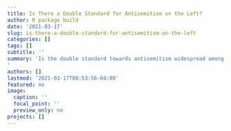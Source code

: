 ```yaml
---
title: Is There a Double Standard for Antisemitism on the Left?
author: R package build
date: '2021-03-17'
slug: is-there-a-double-standard-for-antisemitism-on-the-left
categories: []
tags: []
subtitle: ''
summary: 'Is the double standard towards antisemitism widespread among all Americans, or are they advanced by the “vocal minority,” a small group of people who is simply louder than the rest? If there is a double standard, why does it exist? Is it because these people themselves are antisemitic or for some other reason?
'
authors: []
lastmod: '2021-03-17T00:53:56-04:00'
featured: no
image:
  caption: ''
  focal_point: ''
  preview_only: no
projects: []
---
```

